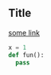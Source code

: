## Title

[some link](https://github.com/mundimark/awesome-markdown-editors)

```python
x = 1
def fun():
  pass
```
